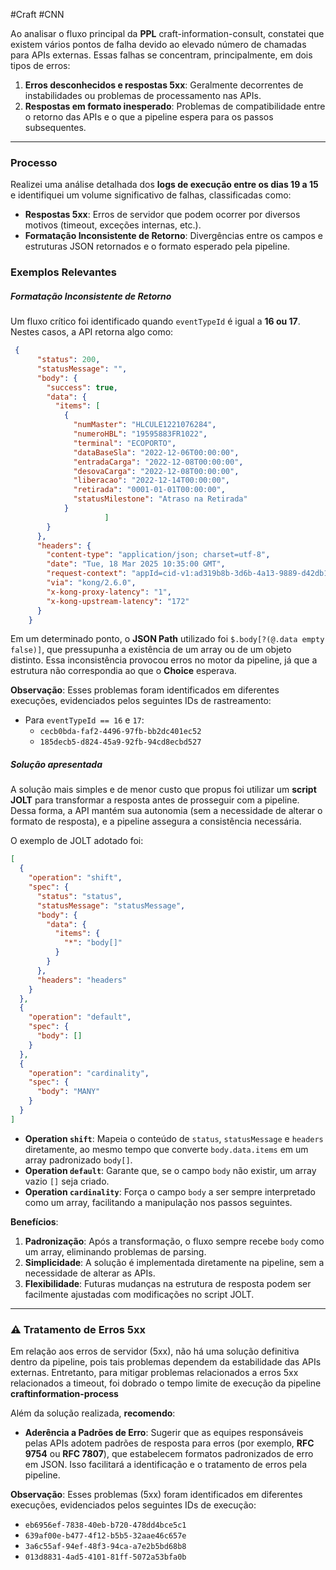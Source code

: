 #Craft #CNN

Ao analisar o fluxo principal da **PPL** craft-information-consult, constatei que existem vários pontos de falha devido ao elevado número de chamadas para APIs externas. Essas falhas se concentram, principalmente, em dois tipos de erros:

1. **Erros desconhecidos e respostas 5xx**: Geralmente decorrentes de instabilidades ou problemas de processamento nas APIs.
2. **Respostas em formato inesperado**: Problemas de compatibilidade entre o retorno das APIs e o que a pipeline espera para os passos subsequentes.

---

### Processo

Realizei uma análise detalhada dos **logs de execução entre os dias 19 a 15** e identifiquei um volume significativo de falhas, classificadas como:

- **Respostas 5xx**: Erros de servidor que podem ocorrer por diversos motivos (timeout, exceções internas, etc.).
- **Formatação Inconsistente de Retorno**: Divergências entre os campos e estruturas JSON retornados e o formato esperado pela pipeline.
### Exemplos Relevantes

##### Formatação Inconsistente de Retorno

Um fluxo crítico foi identificado quando `eventTypeId` é igual a **16 ou 17**. Nestes casos, a API retorna algo como:

``` JSON
 {
      "status": 200,
      "statusMessage": "",
      "body": {
        "success": true,
        "data": {
          "items": [
            {
              "numMaster": "HLCULE1221076284",
              "numeroHBL": "19595883FR1022",
              "terminal": "ECOPORTO",
              "dataBaseSla": "2022-12-06T00:00:00",
              "entradaCarga": "2022-12-08T00:00:00",
              "desovaCarga": "2022-12-08T00:00:00",
              "liberacao": "2022-12-14T00:00:00",
              "retirada": "0001-01-01T00:00:00",
              "statusMilestone": "Atraso na Retirada"
            }
                     ]
        }
      },
      "headers": {
        "content-type": "application/json; charset=utf-8",
        "date": "Tue, 18 Mar 2025 10:35:00 GMT",
        "request-context": "appId=cid-v1:ad319b8b-3d6b-4a13-9889-d42db127b42b",
        "via": "kong/2.6.0",
        "x-kong-proxy-latency": "1",
        "x-kong-upstream-latency": "172"
      }
    }
```

Em um determinado ponto, o **JSON Path** utilizado foi `$.body[?(@.data empty false)]`, que pressupunha a existência de um array ou de um objeto distinto. Essa inconsistência provocou erros no motor da pipeline, já que a estrutura não correspondia ao que o **Choice** esperava.

**Observação**: Esses problemas foram identificados em diferentes execuções, evidenciados pelos seguintes IDs de rastreamento:

- Para `eventTypeId == 16` e `17`:
    - `cecb0bda-faf2-4496-97fb-bb2dc401ec52`
    - `185decb5-d824-45a9-92fb-94cd8ecbd527`
##### Solução apresentada

A solução mais simples e de menor custo que propus foi utilizar um **script JOLT** para transformar a resposta antes de prosseguir com a pipeline. Dessa forma, a API mantém sua autonomia (sem a necessidade de alterar o formato de resposta), e a pipeline assegura a consistência necessária.

O exemplo de JOLT adotado foi:

``` JSON
[
  {
    "operation": "shift",
    "spec": {
      "status": "status",
      "statusMessage": "statusMessage",
      "body": {
        "data": {
          "items": {
            "*": "body[]"
          }
        }
      },
      "headers": "headers"
    }
  },
  {
    "operation": "default",
    "spec": {
      "body": []
    }
  },
  {
    "operation": "cardinality",
    "spec": {
      "body": "MANY"
    }
  }
]
```

- **Operation `shift`**: Mapeia o conteúdo de `status`, `statusMessage` e `headers` diretamente, ao mesmo tempo que converte `body.data.items` em um array padronizado `body[]`.
- **Operation `default`**: Garante que, se o campo `body` não existir, um array vazio `[]` seja criado.
- **Operation `cardinality`**: Força o campo `body` a ser sempre interpretado como um array, facilitando a manipulação nos passos seguintes.

**Benefícios**:

1. **Padronização**: Após a transformação, o fluxo sempre recebe `body` como um array, eliminando problemas de parsing.
2. **Simplicidade**: A solução é implementada diretamente na pipeline, sem a necessidade de alterar as APIs.
3. **Flexibilidade**: Futuras mudanças na estrutura de resposta podem ser facilmente ajustadas com modificações no script JOLT.

---
### ⚠️ Tratamento de Erros 5xx

Em relação aos erros de servidor (5xx), não há uma solução definitiva dentro da pipeline, pois tais problemas dependem da estabilidade das APIs externas. Entretanto, para mitigar problemas relacionados a erros 5xx relacionados a timeout, foi dobrado o tempo limite de execução da pipeline **craftinformation-process** 

Além da solução realizada, **recomendo**:

- **Aderência a Padrões de Erro**: Sugerir que as equipes responsáveis pelas APIs adotem padrões de resposta para erros (por exemplo, **RFC 9754** ou **RFC 7807**), que estabelecem formatos padronizados de erro em JSON. Isso facilitará a identificação e o tratamento de erros pela pipeline.

**Observação**: Esses problemas (5xx) foram identificados em diferentes execuções, evidenciados pelos seguintes IDs de execução:

- `eb6956ef-7838-40eb-b720-478dd4bce5c1`
- `639af00e-b477-4f12-b5b5-32aae46c657e`
- `3a6c55af-94ef-48f3-94ca-a7e2b5bd68b8`
- `013d8831-4ad5-4101-81ff-5072a53bfa0b`